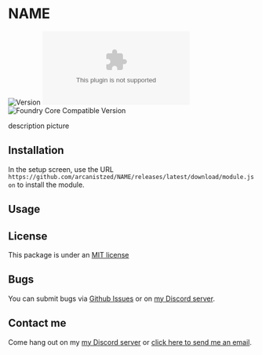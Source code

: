 # NAME

![Version](https://img.shields.io/github/v/tag/arcanistzed/NAME?label=Version&style=flat-square&color=2577a1) ![Latest Release Download Count](https://img.shields.io/github/downloads/arcanistzed/NAME/latest/module.zip?label=Downloads&style=flat-square&color=9b43a8) ![Foundry Core Compatible Version](https://img.shields.io/badge/dynamic/json.svg?url=https%3A%2F%2Fraw.githubusercontent.com%2Farcanistzed%2FNAME%2Fmain%2Fmodule.json&label=Foundry%20Core%20Compatible%20Version&query=$.compatibleCoreVersion&style=flat-square&color=ff6400)

description
picture

## Installation

In the setup screen, use the URL `https://github.com/arcanistzed/NAME/releases/latest/download/module.json` to install the module.

## Usage

## License

This package is under an [MIT license](LICENSE)

## Bugs

You can submit bugs via [Github Issues](https://github.com/arcanistzed/NAME/issues/new/choose) or on [my Discord server](https://discord.gg/AAkZWWqVav).

## Contact me

Come hang out on my [my Discord server](https://discord.gg/AAkZWWqVav) or [click here to send me an email](mailto:arcanistzed@gmail.com?subject=NAME%20module%20for%20Foundry%20VTT).
